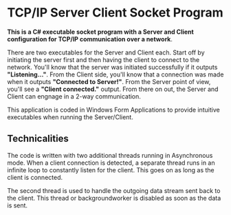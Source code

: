 # TCP/IP Server Client Socket Program
**This is a C# executable socket program with a Server and Client configuration for TCP/IP communication over a network**.

There are two executables for the Server and Client each. Start off by initiating the server first and then having the client to connect to the network. 
You'll know that the server was initiated successfully if it outputs **"Listening..."**. From the Client side, you'll know that a connection was made when it outputs 
**"Connected to Server!"**. From the Server point of view, you'll see a **"Client connected."** output. From there on out, the Server and Client can engnage in a 2-way communication.

This application is coded in Windows Form Applications to provide intuitive executables when running the Server/Client.

## Technicalities
The code is written with two additional threads running in Asynchronous mode. When a client connection is detected, a separate thread runs in an infinite loop to constantly listen
for the client. This goes on as long as the client is connected.

The second thread is used to handle the outgoing data stream sent back to the client. This thread or backgroundworker is disabled as soon as the data is sent.
